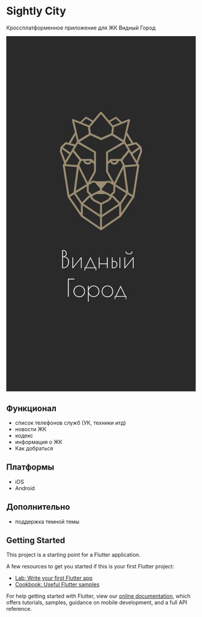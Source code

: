 # Sightly City

Кроссплатформенное приложение для ЖК Видный Город

![ЖК Видный Город](/assets/screens/splash.jpg?raw=true "ЖК Видный Город")

## Функционал

- список телефонов служб (УК, техники итд)
- новости ЖК
- кодекс
- информация о ЖК
- Как добраться


## Платформы
- iOS
- Android

## Дополнительно
- поддержка темной темы

## Getting Started

This project is a starting point for a Flutter application.

A few resources to get you started if this is your first Flutter project:

- [Lab: Write your first Flutter app](https://flutter.dev/docs/get-started/codelab)
- [Cookbook: Useful Flutter samples](https://flutter.dev/docs/cookbook)

For help getting started with Flutter, view our
[online documentation](https://flutter.dev/docs), which offers tutorials,
samples, guidance on mobile development, and a full API reference.
